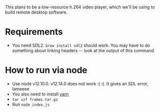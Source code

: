 This plans to be a low-resource h.264 video player, which we'll be using to build remote desktop software.

# Requirements
- You need SDL2. `brew install sdl2` should work. You may have to do something about linking headers -- look at the output of this command.

# How to run via node
- Use node v12.10.0. v12.14.0 does not work :( :(. It gives an SDL error, lameeee
- You also need to install [yarn](https://yarnpkg.com/lang/en/docs/install/#mac-stable)
- `tar xzf frames.tar.gz`
- Run `node index.js`
